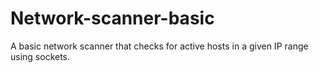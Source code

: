 # Network-scanner-basic
A basic network scanner that checks for active hosts in a given IP range using sockets.
